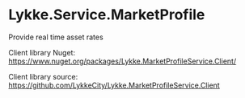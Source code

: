 # Lykke.Service.MarketProfile
Provide real time asset rates

Client library Nuget: https://www.nuget.org/packages/Lykke.MarketProfileService.Client/

Client library source: https://github.com/LykkeCity/Lykke.MarketProfileService.Client
